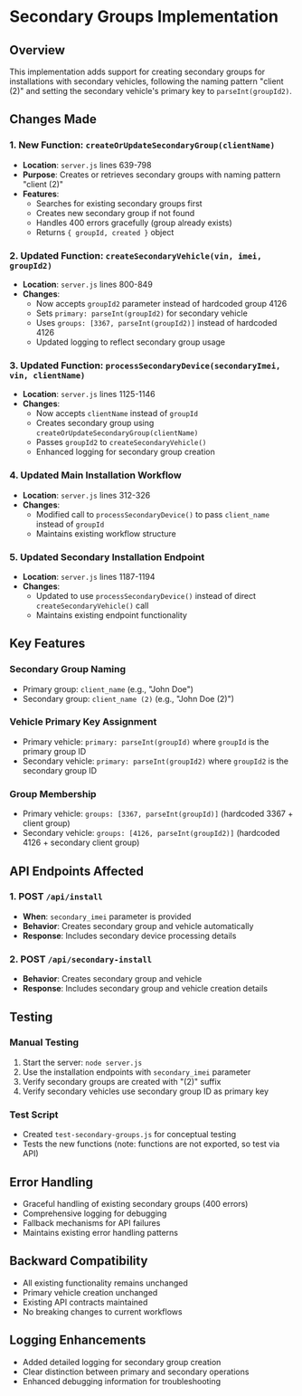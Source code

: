 # Secondary Groups Implementation

## Overview
This implementation adds support for creating secondary groups for installations with secondary vehicles, following the naming pattern "client (2)" and setting the secondary vehicle's primary key to `parseInt(groupId2)`.

## Changes Made

### 1. New Function: `createOrUpdateSecondaryGroup(clientName)`
- **Location**: `server.js` lines 639-798
- **Purpose**: Creates or retrieves secondary groups with naming pattern "client (2)"
- **Features**:
  - Searches for existing secondary groups first
  - Creates new secondary group if not found
  - Handles 400 errors gracefully (group already exists)
  - Returns `{ groupId, created }` object

### 2. Updated Function: `createSecondaryVehicle(vin, imei, groupId2)`
- **Location**: `server.js` lines 800-849
- **Changes**:
  - Now accepts `groupId2` parameter instead of hardcoded group 4126
  - Sets `primary: parseInt(groupId2)` for secondary vehicle
  - Uses `groups: [3367, parseInt(groupId2)]` instead of hardcoded 4126
  - Updated logging to reflect secondary group usage

### 3. Updated Function: `processSecondaryDevice(secondaryImei, vin, clientName)`
- **Location**: `server.js` lines 1125-1146
- **Changes**:
  - Now accepts `clientName` instead of `groupId`
  - Creates secondary group using `createOrUpdateSecondaryGroup(clientName)`
  - Passes `groupId2` to `createSecondaryVehicle()`
  - Enhanced logging for secondary group creation

### 4. Updated Main Installation Workflow
- **Location**: `server.js` lines 312-326
- **Changes**:
  - Modified call to `processSecondaryDevice()` to pass `client_name` instead of `groupId`
  - Maintains existing workflow structure

### 5. Updated Secondary Installation Endpoint
- **Location**: `server.js` lines 1187-1194
- **Changes**:
  - Updated to use `processSecondaryDevice()` instead of direct `createSecondaryVehicle()` call
  - Maintains existing endpoint functionality

## Key Features

### Secondary Group Naming
- Primary group: `client_name` (e.g., "John Doe")
- Secondary group: `client_name (2)` (e.g., "John Doe (2)")

### Vehicle Primary Key Assignment
- Primary vehicle: `primary: parseInt(groupId)` where `groupId` is the primary group ID
- Secondary vehicle: `primary: parseInt(groupId2)` where `groupId2` is the secondary group ID

### Group Membership
- Primary vehicle: `groups: [3367, parseInt(groupId)]` (hardcoded 3367 + client group)
- Secondary vehicle: `groups: [4126, parseInt(groupId2)]` (hardcoded 4126 + secondary client group)

## API Endpoints Affected

### 1. POST `/api/install`
- **When**: `secondary_imei` parameter is provided
- **Behavior**: Creates secondary group and vehicle automatically
- **Response**: Includes secondary device processing details

### 2. POST `/api/secondary-install`
- **Behavior**: Creates secondary group and vehicle
- **Response**: Includes secondary group and vehicle creation details

## Testing

### Manual Testing
1. Start the server: `node server.js`
2. Use the installation endpoints with `secondary_imei` parameter
3. Verify secondary groups are created with "(2)" suffix
4. Verify secondary vehicles use secondary group ID as primary key

### Test Script
- Created `test-secondary-groups.js` for conceptual testing
- Tests the new functions (note: functions are not exported, so test via API)

## Error Handling
- Graceful handling of existing secondary groups (400 errors)
- Comprehensive logging for debugging
- Fallback mechanisms for API failures
- Maintains existing error handling patterns

## Backward Compatibility
- All existing functionality remains unchanged
- Primary vehicle creation unchanged
- Existing API contracts maintained
- No breaking changes to current workflows

## Logging Enhancements
- Added detailed logging for secondary group creation
- Clear distinction between primary and secondary operations
- Enhanced debugging information for troubleshooting
